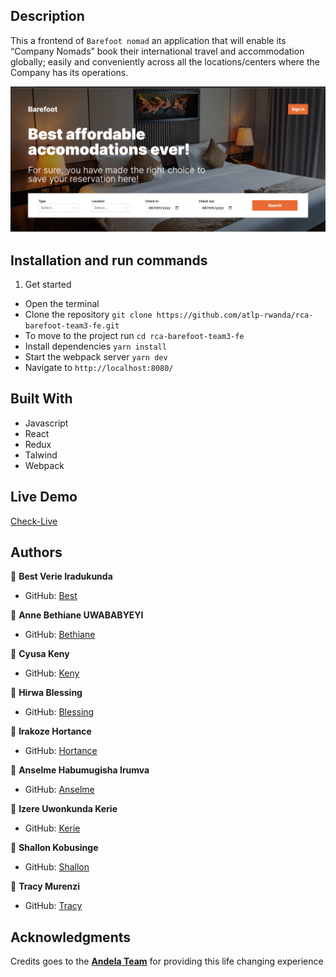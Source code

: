 
## Description
This a frontend of ``` Barefoot nomad ``` an application that will enable its “Company Nomads” book their international travel and accommodation globally; easily and conveniently across all the locations/centers where the Company has its operations.

![screenshot](./back.png)

## Installation and run commands

1. Get started

- Open the terminal
- Clone the repository ``` git clone https://github.com/atlp-rwanda/rca-barefoot-team3-fe.git ```
- To move to the project run ``` cd rca-barefoot-team3-fe ```
- Install dependencies ``` yarn install ```
- Start the webpack server ``` yarn dev ``` 
- Navigate to ``` http://localhost:8080/ ```

## Built With

- Javascript
- React
- Redux
- Talwind
- Webpack

## Live Demo

[Check-Live](https://bar3foot.netlify.app/)

## Authors

👤 **Best Verie Iradukunda**
   - GitHub: [Best](https://github.com/Best-Verie)

👤 **Anne Bethiane UWABABYEYI**
   - GitHub: [Bethiane](https://github.com/Bethiane)

👤 **Cyusa Keny**
   - GitHub: [Keny](https://github.com/cyusakeny)

👤 **Hirwa Blessing**
   - GitHub: [Blessing](https://github.com/hirwablessing)

👤 **Irakoze Hortance**
   - GitHub: [Hortance](https://github.com/Irakoze-Hortance)

👤 **Anselme Habumugisha Irumva**
   - GitHub: [Anselme](https://github.com/irumvanselme)

👤 **Izere Uwonkunda Kerie**
   - GitHub: [Kerie](https://github.com/izereuwonkunda)

👤 **Shallon Kobusinge**
   - GitHub: [Shallon](https://github.com/shallonkobusinge)

👤 **Tracy Murenzi**
   - GitHub: [Tracy](https://github.com/tracy8)

## Acknowledgments

Credits goes to the [**Andela Team**](https://www.behance.net/gallery/19759151/Snapscan-iOs-design-and-branding) for providing this life changing experience






